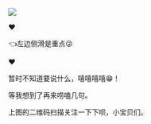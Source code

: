 ![](https://github.com/fangsxin/dushu/blob/master/img/1%E4%BA%8C%E7%BB%B4%E7%A0%81.png?raw=true)
 <!-- ````````````````````````````````````` 随机段子 ````````````````````````````````````` -->
 <script type="text/javascript" src="https://api.yum6.cn/djt/index.php?encode=js"></script>
 <span></span>
 <script>
binduyan();
</script>   
❤

👈左边侧滑是重点😜

❤

暂时不知道要说什么，嘻嘻嘻嘻😁！

等我想到了再来唠嗑几句。

上图的二维码扫描关注一下下呗，小宝贝们。
